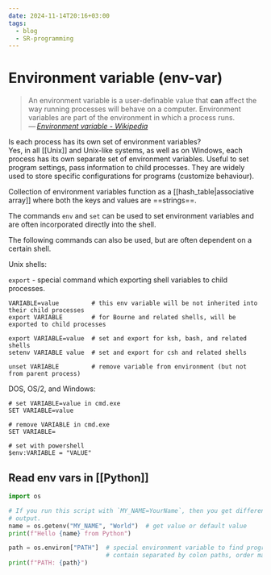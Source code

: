 ```yaml
---
date: 2024-11-14T20:16+03:00
tags:
  - blog
  - SR-programming
---
```


# Environment variable (env-var)

> An environment variable is a user-definable value that **can** affect the way
> running processes will behave on a computer. Environment variables are part of
> the environment in which a process runs.\
> — <cite>[Environment variable - Wikipedia](https://en.wikipedia.org/wiki/Environment_variable)</cite>

Is each process has its own set of environment variables?
&#10;<br>
Yes, in all [[Unix]] and Unix-like systems, as well as on Windows, each process
has its own separate set of environment variables. Useful to set program
settings, pass information to child processes. They are widely used to store
specific configurations for programs (customize behaviour).

Collection of environment variables function as a [[hash_table|associative
array]] where both the keys and values are ==strings==.

The commands `env` and `set` can be used to set environment variables and are
often incorporated directly into the shell.

The following commands can also be used, but are often dependent on a certain
shell.

Unix shells:

`export` - special command which exporting shell variables to child processes.

```
VARIABLE=value         # this env variable will be not inherited into their child processes
export VARIABLE        # for Bourne and related shells, will be exported to child processes

export VARIABLE=value  # set and export for ksh, bash, and related shells
setenv VARIABLE value  # set and export for csh and related shells

unset VARIABLE         # remove variable from environment (but not from parent process)
```

DOS, OS/2, and Windows:

```
# set VARIABLE=value in cmd.exe
SET VARIABLE=value

# remove VARIABLE in cmd.exe
SET VARIABLE=

# set with powershell
$env:VARIABLE = "VALUE"
```

## Read env vars in [[Python]]

```python
import os

# If you run this script with `MY_NAME=YourName`, then you get different
# output.
name = os.getenv("MY_NAME", "World")  # get value or default value
print(f"Hello {name} from Python")

path = os.environ["PATH"]  # special environment variable to find programs
                           # contain separated by colon paths, order matters
print(f"PATH: {path}")
```
